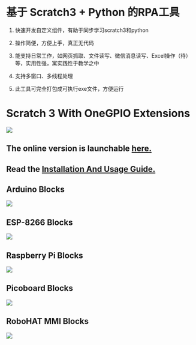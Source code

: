 # 基于 Scratch3 + Python 的RPA工具

1. 快速开发自定义组件，有助于同步学习scratch3和python

2. 操作简便，方便上手，真正无代码

3. 能支持日常工作，如网页抓取、文件读写、微信消息读写、Excel操作（待）等，实用性强，寓实践性于教学之中

4. 支持多窗口、多线程处理

5. 此工具可完全打包成可执行exe文件，方便运行


# Scratch 3 With OneGPIO Extensions
![](./images/extensions.png)


## The online version is launchable [here.](https://mryslab.github.io/s3onegpio/)

## Read the [Installation And Usage Guide.](https://mryslab.github.io/s3-extend/)


## Arduino Blocks
![](./images/arduino_blocks.png)

## ESP-8266 Blocks
![](./images/esp8266_blocks.png)

## Raspberry Pi Blocks
![](./images/rpi_blocks.png)

## Picoboard Blocks
![](./images/pico_blocks.png)

## RoboHAT MMI Blocks
![](./images/robohat_blocks.png)
